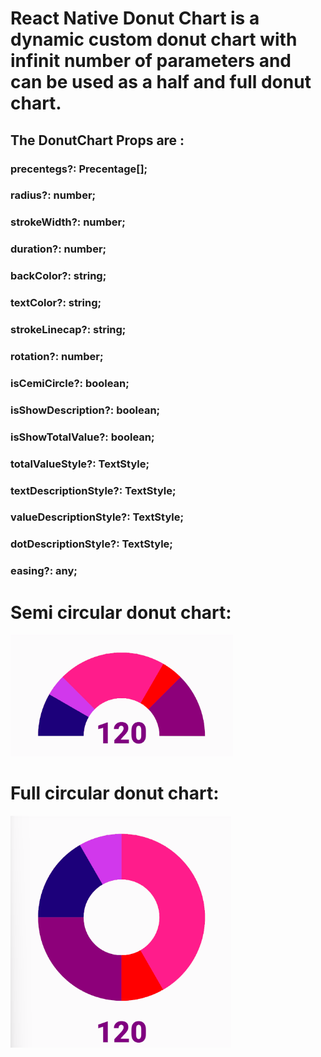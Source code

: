 # React Native Donut Chart is a dynamic custom donut chart with infinit number of parameters and can be used as a half and full donut chart.

## The DonutChart Props are :

### precentegs?: Precentage[];

### radius?: number;

### strokeWidth?: number;

### duration?: number;

### backColor?: string;

### textColor?: string;

### strokeLinecap?: string;

### rotation?: number;

### isCemiCircle?: boolean;

### isShowDescription?: boolean;

### isShowTotalValue?: boolean;

### totalValueStyle?: TextStyle;

### textDescriptionStyle?: TextStyle;

### valueDescriptionStyle?: TextStyle;

### dotDescriptionStyle?: TextStyle;

### easing?: any;

# Semi circular donut chart:

![Screenshot of a semi circular donut chart: ](./assets/images/SemiCircle.png)

# Full circular donut chart:

![Screenshot of a full circular donut chart: ](./assets/images/FullCircle.png)
